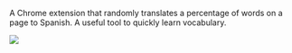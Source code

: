 A Chrome extension that randomly translates a percentage of words on a page to Spanish. A useful tool to quickly learn vocabulary.

![](demo.gif)
